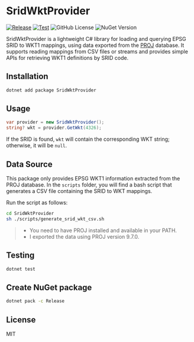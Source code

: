 # SridWktProvider

[![Release](https://github.com/YuChunTsao/SridWktProvider/actions/workflows/release.yml/badge.svg)](https://github.com/YuChunTsao/SridWktProvider/actions/workflows/release.yml)
[![Test](https://github.com/YuChunTsao/SridWktProvider/actions/workflows/test.yml/badge.svg)](https://github.com/YuChunTsao/SridWktProvider/actions/workflows/test.yml)
![GitHub License](https://img.shields.io/github/license/YuChunTsao/SridWktProvider)
![NuGet Version](https://img.shields.io/nuget/v/SridWktProvider)

SridWktProvider is a lightweight C# library for loading and querying EPSG SRID to WKT1 mappings, using data exported from the [PROJ](https://github.com/OSGeo/PROJ) database. It supports reading mappings from CSV files or streams and provides simple APIs for retrieving WKT1 definitions by SRID code.

## Installation

```bash
dotnet add package SridWktProvider
```

## Usage

```csharp
var provider = new SridWktProvider();
string? wkt = provider.GetWkt(4326);
```

If the SRID is found, `wkt` will contain the corresponding WKT string; otherwise, it will be `null`.

## Data Source

This package only provides EPSG WKT1 information extracted from the PROJ database.
In the `scripts` folder, you will find a bash script that generates a CSV file containing the SRID to WKT mappings.

Run the script as follows:

```bash
cd SridWktProvider
sh ./scripts/generate_srid_wkt_csv.sh
```

> - You need to have PROJ installed and available in your PATH.
> - I exported the data using PROJ version 9.7.0.

## Testing

```bash
dotnet test
```

## Create NuGet package

```bash
dotnet pack -c Release
```

## License

MIT
